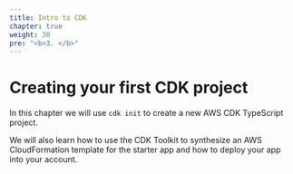 ```yaml
---
title: Intro to CDK
chapter: true
weight: 30
pre: "<b>3. </b>"
---
```


# Creating your first CDK project

In this chapter we will use `cdk init` to create a new AWS CDK TypeScript project.

We will also learn how to use the CDK Toolkit to synthesize an AWS
CloudFormation template for the starter app and how to deploy your app into your
account.

